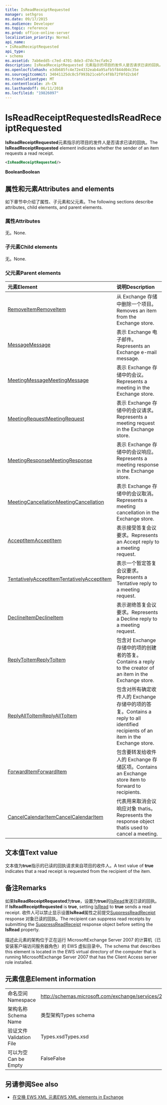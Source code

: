 ```yaml
---
title: IsReadReceiptRequested
manager: sethgros
ms.date: 09/17/2015
ms.audience: Developer
ms.topic: reference
ms.prod: office-online-server
localization_priority: Normal
api_name:
- IsReadReceiptRequested
api_type:
- schema
ms.assetid: 7ab6edd5-c7ed-4701-8de3-d7dc7ecfa9c2
description: IsReadReceiptRequested 元素指示的项目的发件人是否请求已读的回执。
ms.openlocfilehash: e3db685fc4e72e4332eab4a95afb5f844d04c35e
ms.sourcegitcommit: 34041125dc8c5f993b21cebfc4f8b72f0fd2cb6f
ms.translationtype: MT
ms.contentlocale: zh-CN
ms.lasthandoff: 06/11/2018
ms.locfileid: "19826097"
---
```

# <a name="isreadreceiptrequested"></a><span data-ttu-id="01d00-103">IsReadReceiptRequested</span><span class="sxs-lookup"><span data-stu-id="01d00-103">IsReadReceiptRequested</span></span>

<span data-ttu-id="01d00-104">**IsReadReceiptRequested**元素指示的项目的发件人是否请求已读的回执。</span><span class="sxs-lookup"><span data-stu-id="01d00-104">The **IsReadReceiptRequested** element indicates whether the sender of an item requests a read receipt.</span></span> 
  
```xml
<IsReadReceiptRequested/>
```

 <span data-ttu-id="01d00-105">**Boolean**</span><span class="sxs-lookup"><span data-stu-id="01d00-105">**Boolean**</span></span>
## <a name="attributes-and-elements"></a><span data-ttu-id="01d00-106">属性和元素</span><span class="sxs-lookup"><span data-stu-id="01d00-106">Attributes and elements</span></span>

<span data-ttu-id="01d00-107">如下章节中介绍了属性、子元素和父元素。</span><span class="sxs-lookup"><span data-stu-id="01d00-107">The following sections describe attributes, child elements, and parent elements.</span></span>
  
### <a name="attributes"></a><span data-ttu-id="01d00-108">属性</span><span class="sxs-lookup"><span data-stu-id="01d00-108">Attributes</span></span>

<span data-ttu-id="01d00-109">无。</span><span class="sxs-lookup"><span data-stu-id="01d00-109">None.</span></span>
  
### <a name="child-elements"></a><span data-ttu-id="01d00-110">子元素</span><span class="sxs-lookup"><span data-stu-id="01d00-110">Child elements</span></span>

<span data-ttu-id="01d00-111">无。</span><span class="sxs-lookup"><span data-stu-id="01d00-111">None.</span></span>
  
### <a name="parent-elements"></a><span data-ttu-id="01d00-112">父元素</span><span class="sxs-lookup"><span data-stu-id="01d00-112">Parent elements</span></span>

|<span data-ttu-id="01d00-113">**元素**</span><span class="sxs-lookup"><span data-stu-id="01d00-113">**Element**</span></span>|<span data-ttu-id="01d00-114">**说明**</span><span class="sxs-lookup"><span data-stu-id="01d00-114">**Description**</span></span>|
|:-----|:-----|
|[<span data-ttu-id="01d00-115">RemoveItem</span><span class="sxs-lookup"><span data-stu-id="01d00-115">RemoveItem</span></span>](removeitem.md) <br/> |<span data-ttu-id="01d00-116">从 Exchange 存储中删除一个项目。</span><span class="sxs-lookup"><span data-stu-id="01d00-116">Removes an item from the Exchange store.</span></span>  <br/> |
|[<span data-ttu-id="01d00-117">Message</span><span class="sxs-lookup"><span data-stu-id="01d00-117">Message</span></span>](message-ex15websvcsotherref.md) <br/> |<span data-ttu-id="01d00-118">表示 Exchange 电子邮件。</span><span class="sxs-lookup"><span data-stu-id="01d00-118">Represents an Exchange e-mail message.</span></span>  <br/> |
|[<span data-ttu-id="01d00-119">MeetingMessage</span><span class="sxs-lookup"><span data-stu-id="01d00-119">MeetingMessage</span></span>](meetingmessage.md) <br/> |<span data-ttu-id="01d00-120">表示 Exchange 存储中的会议。</span><span class="sxs-lookup"><span data-stu-id="01d00-120">Represents a meeting in the Exchange store.</span></span>  <br/> |
|[<span data-ttu-id="01d00-121">MeetingRequest</span><span class="sxs-lookup"><span data-stu-id="01d00-121">MeetingRequest</span></span>](meetingrequest.md) <br/> |<span data-ttu-id="01d00-122">表示 Exchange 存储中的会议请求。</span><span class="sxs-lookup"><span data-stu-id="01d00-122">Represents a meeting request in the Exchange store.</span></span>  <br/> |
|[<span data-ttu-id="01d00-123">MeetingResponse</span><span class="sxs-lookup"><span data-stu-id="01d00-123">MeetingResponse</span></span>](meetingresponse.md) <br/> |<span data-ttu-id="01d00-124">表示 Exchange 存储中的会议响应。</span><span class="sxs-lookup"><span data-stu-id="01d00-124">Represents a meeting response in the Exchange store.</span></span>  <br/> |
|[<span data-ttu-id="01d00-125">MeetingCancellation</span><span class="sxs-lookup"><span data-stu-id="01d00-125">MeetingCancellation</span></span>](meetingcancellation.md) <br/> |<span data-ttu-id="01d00-126">表示 Exchange 存储中的会议取消。</span><span class="sxs-lookup"><span data-stu-id="01d00-126">Represents a meeting cancellation in the Exchange store.</span></span>  <br/> |
|[<span data-ttu-id="01d00-127">AcceptItem</span><span class="sxs-lookup"><span data-stu-id="01d00-127">AcceptItem</span></span>](acceptitem.md) <br/> |<span data-ttu-id="01d00-128">表示接受答复会议要求。</span><span class="sxs-lookup"><span data-stu-id="01d00-128">Represents an Accept reply to a meeting request.</span></span>  <br/> |
|[<span data-ttu-id="01d00-129">TentativelyAcceptItem</span><span class="sxs-lookup"><span data-stu-id="01d00-129">TentativelyAcceptItem</span></span>](tentativelyacceptitem.md) <br/> |<span data-ttu-id="01d00-130">表示一个暂定答复会议要求。</span><span class="sxs-lookup"><span data-stu-id="01d00-130">Represents a Tentative reply to a meeting request.</span></span>  <br/> |
|[<span data-ttu-id="01d00-131">DeclineItem</span><span class="sxs-lookup"><span data-stu-id="01d00-131">DeclineItem</span></span>](declineitem.md) <br/> |<span data-ttu-id="01d00-132">表示谢绝答复会议要求。</span><span class="sxs-lookup"><span data-stu-id="01d00-132">Represents a Decline reply to a meeting request.</span></span>  <br/> |
|[<span data-ttu-id="01d00-133">ReplyToItem</span><span class="sxs-lookup"><span data-stu-id="01d00-133">ReplyToItem</span></span>](replytoitem.md) <br/> |<span data-ttu-id="01d00-134">包含对 Exchange 存储中的项的创建者的答复。</span><span class="sxs-lookup"><span data-stu-id="01d00-134">Contains a reply to the creator of an item in the Exchange store.</span></span>  <br/> |
|[<span data-ttu-id="01d00-135">ReplyAllToItem</span><span class="sxs-lookup"><span data-stu-id="01d00-135">ReplyAllToItem</span></span>](replyalltoitem.md) <br/> |<span data-ttu-id="01d00-136">包含对所有确定收件人的 Exchange 存储中的项的答复。</span><span class="sxs-lookup"><span data-stu-id="01d00-136">Contains a reply to all identified recipients of an item in the Exchange store.</span></span>  <br/> |
|[<span data-ttu-id="01d00-137">ForwardItem</span><span class="sxs-lookup"><span data-stu-id="01d00-137">ForwardItem</span></span>](forwarditem.md) <br/> |<span data-ttu-id="01d00-138">包含要转发给收件人的 Exchange 存储区项。</span><span class="sxs-lookup"><span data-stu-id="01d00-138">Contains an Exchange store item to forward to recipients.</span></span>  <br/> |
|[<span data-ttu-id="01d00-139">CancelCalendarItem</span><span class="sxs-lookup"><span data-stu-id="01d00-139">CancelCalendarItem</span></span>](cancelcalendaritem.md) <br/> |<span data-ttu-id="01d00-140">代表用来取消会议响应对象 thatis。</span><span class="sxs-lookup"><span data-stu-id="01d00-140">Represents the response object thatis used to cancel a meeting.</span></span>  <br/> |
   
## <a name="text-value"></a><span data-ttu-id="01d00-141">文本值</span><span class="sxs-lookup"><span data-stu-id="01d00-141">Text value</span></span>

<span data-ttu-id="01d00-142">文本值为**true**指示的已读的回执请求来自项目的收件人。</span><span class="sxs-lookup"><span data-stu-id="01d00-142">A text value of **true** indicates that a read receipt is requested from the recipient of the item.</span></span> 
  
## <a name="remarks"></a><span data-ttu-id="01d00-143">备注</span><span class="sxs-lookup"><span data-stu-id="01d00-143">Remarks</span></span>

<span data-ttu-id="01d00-144">如果**IsReadReceiptRequested**为**true**，设置为**true**的[IsRead](isread.md)发送已读的回执。</span><span class="sxs-lookup"><span data-stu-id="01d00-144">If **IsReadReceiptRequested** is **true**, setting [IsRead](isread.md) to **true** sends a read receipt.</span></span> <span data-ttu-id="01d00-145">收件人可以禁止显示设置**IsRead**属性之前提交[SuppressReadReceipt](suppressreadreceipt.md) response 对象已读的回执。</span><span class="sxs-lookup"><span data-stu-id="01d00-145">The recipient can suppress read receipts by submitting the [SuppressReadReceipt](suppressreadreceipt.md) response object before setting the **IsRead** property.</span></span> 
  
<span data-ttu-id="01d00-146">描述此元素的架构位于正在运行 MicrosoftExchange Server 2007 的计算机（已安装客户端访问服务器角色）的 EWS 虚拟目录中。</span><span class="sxs-lookup"><span data-stu-id="01d00-146">The schema that describes this element is located in the EWS virtual directory of the computer that is running MicrosoftExchange Server 2007 that has the Client Access server role installed.</span></span>
  
## <a name="element-information"></a><span data-ttu-id="01d00-147">元素信息</span><span class="sxs-lookup"><span data-stu-id="01d00-147">Element information</span></span>

|||
|:-----|:-----|
|<span data-ttu-id="01d00-148">命名空间</span><span class="sxs-lookup"><span data-stu-id="01d00-148">Namespace</span></span>  <br/> |http://schemas.microsoft.com/exchange/services/2006/types  <br/> |
|<span data-ttu-id="01d00-149">架构名称</span><span class="sxs-lookup"><span data-stu-id="01d00-149">Schema Name</span></span>  <br/> |<span data-ttu-id="01d00-150">类型架构</span><span class="sxs-lookup"><span data-stu-id="01d00-150">Types schema</span></span>  <br/> |
|<span data-ttu-id="01d00-151">验证文件</span><span class="sxs-lookup"><span data-stu-id="01d00-151">Validation File</span></span>  <br/> |<span data-ttu-id="01d00-152">Types.xsd</span><span class="sxs-lookup"><span data-stu-id="01d00-152">Types.xsd</span></span>  <br/> |
|<span data-ttu-id="01d00-153">可以为空</span><span class="sxs-lookup"><span data-stu-id="01d00-153">Can be Empty</span></span>  <br/> |<span data-ttu-id="01d00-154">False</span><span class="sxs-lookup"><span data-stu-id="01d00-154">False</span></span>  <br/> |
   
## <a name="see-also"></a><span data-ttu-id="01d00-155">另请参阅</span><span class="sxs-lookup"><span data-stu-id="01d00-155">See also</span></span>



- [<span data-ttu-id="01d00-156">在交换 EWS XML 元素</span><span class="sxs-lookup"><span data-stu-id="01d00-156">EWS XML elements in Exchange</span></span>](ews-xml-elements-in-exchange.md)


